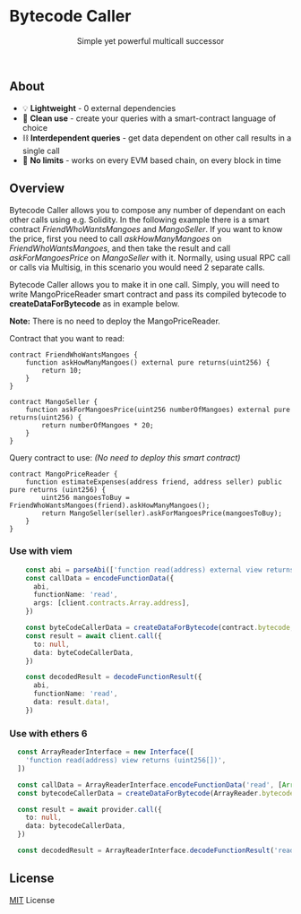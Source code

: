 <br/>

<p align="center">
  <h1>Bytecode Caller</h1>
  </a>
</p>

<p align="center">
  Simple yet powerful multicall successor
<p>

<br>

## About

- 💡 **Lightweight** - 0 external dependencies
- 🧹 **Clean use** - create your queries with a smart-contract language of choice
- ⛓️ **Interdependent queries** - get data dependent on other call results in a single call
- 🚀 **No limits** - works on every EVM based chain, on every block in time

## Overview

Bytecode Caller allows you to compose any number of dependant on each other calls using e.g. Solidity. In the following example there is a smart contract *FriendWhoWantsMangoes* and *MangoSeller*. If you want to know the price, first you need to call *askHowManyMangoes* on *FriendWhoWantsMangoes*, and then take the result and call *askForMangoesPrice* on *MangoSeller* with it. Normally, using usual RPC call or calls via Multisig, in this scenario you would need 2 separate calls. 

Bytecode Caller allows you to make it in one call. Simply, you will need to write MangoPriceReader smart contract and pass its compiled bytecode to **createDataForBytecode** as in example below. 

**Note:** There is no need to deploy the MangoPriceReader. 

Contract that you want to read:

```solidity
contract FriendWhoWantsMangoes {
    function askHowManyMangoes() external pure returns(uint256) {
        return 10;
    }
}

contract MangoSeller {
    function askForMangoesPrice(uint256 numberOfMangoes) external pure returns(uint256) {
        return numberOfMangoes * 20;
    }
}
```

Query contract to use: *(No need to deploy this smart contract)*

```solidity
contract MangoPriceReader {
    function estimateExpenses(address friend, address seller) public pure returns (uint256) {
        uint256 mangoesToBuy = FriendWhoWantsMangoes(friend).askHowManyMangoes();
        return MangoSeller(seller).askForMangoesPrice(mangoesToBuy);
    }
}
```


### Use with viem

```typescript
    const abi = parseAbi(['function read(address) external view returns (uint256[])'])
    const callData = encodeFunctionData({
      abi,
      functionName: 'read',
      args: [client.contracts.Array.address],
    })

    const byteCodeCallerData = createDataForBytecode(contract.bytecode, callData)
    const result = await client.call({
      to: null,
      data: byteCodeCallerData,
    })

    const decodedResult = decodeFunctionResult({
      abi,
      functionName: 'read',
      data: result.data!,
    })
```

### Use with ethers 6

```typescript
  const ArrayReaderInterface = new Interface([
    'function read(address) view returns (uint256[])',
  ])

  const callData = ArrayReaderInterface.encodeFunctionData('read', [Array.address])
  const bytecodeCallerData = createDataForBytecode(ArrayReader.bytecode, callData)

  const result = await provider.call({
    to: null,
    data: bytecodeCallerData,
  })

  const decodedResult = ArrayReaderInterface.decodeFunctionResult('read', result)
```

## License

[MIT](LICENSE.md) License
